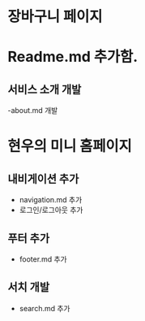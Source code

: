 # 장바구니 페이지 

# Readme.md 추가함.
## 서비스 소개 개발 
-about.md 개발 
# 현우의 미니 홈페이지 

## 내비게이션 추가 
- navigation.md 추가 
- 로그인/로그아웃 추가 

## 푸터 추가 
- footer.md 추가 

## 서치 개발 
- search.md 추가 
